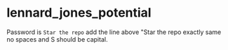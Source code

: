 # lennard_jones_potential

Password is <code>Star the repo</code>
add the line above "Star the repo exactly same no spaces and S should be capital.
